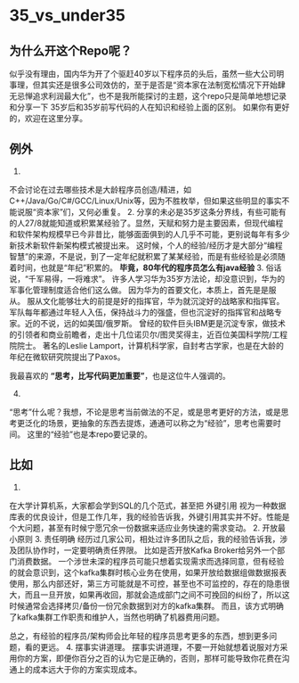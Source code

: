 # 35_vs_under35

## 为什么开这个Repo呢？
似乎没有理由，国内华为开了个驱赶40岁以下程序员的头后，虽然一些大公司明事理，但其实还是很多公司效仿的，至于是否是“资本家在法制宽松情况下开始肆无忌惮追求利润最大化”，也不是我所能探讨的主题，这个repo只是简单地想记录和分享一下 35岁后和35岁前写代码的人在知识和经验上面的区别。
如果你有更好的，欢迎在这里分享。
## 例外
1. 
不会讨论在过去哪些技术是大龄程序员创造/精进，如C++/Java/Go/C#/GCC/Linux/Unix等，因为不胜枚举，但如果这些明显的事实不能说服“资本家”们，又何必重复。
2. 
分享的未必是35岁这条分界线，有些可能有的人27/8就能知道或积累某经验了。显然，天赋和努力是主要因素，但现代编程和软件架构规模早已今非昔比，能够面面俱到的人几乎不可能，更别说每年有多少新技术新软件新架构模式被提出来。
这时候，个人的经验/经历才是大部分“编程智慧”的来源，不是说，到了一定年纪就积累了某某经验，而是有些经验是必须随着时间，也就是“年纪”积累的。
**毕竟，80年代的程序员怎么有java经验**
3.
俗话说，“千军易得，一将难求”。
许多人学习华为35岁方法论，却没意识到，华为的军事化管理制度适合他们这么做。
因为华为的首要文化，本质上，首先是是服从。
服从文化能够壮大的前提是好的指挥官，华为就沉淀好的战略家和指挥官。
军队每年都通过年轻人入伍，保持战斗力的强盛，但也沉淀好的指挥官和战略专家。近的不说，远的如美国/俄罗斯。
曾经的软件巨头IBM更是沉淀专家，做技术的引领者和商业前瞻者，走出十几位诺贝尔/图灵奖得主，近百位美国科学院/工程院院士。
著名的Leslie Lamport，计算机科学家，自封考古学家，也是在大龄的年纪在微软研究院提出了Paxos。

我最喜欢的 **“思考，比写代码更加重要”**，也是这位牛人强调的。

4.
“思考”什么呢？我想，不论是思考当前做法的不足，或是思考更好的方法，或是思考更泛化的场景，更抽象的东西去提炼，通通可以称之为“经验”，思考也需要时间。
这里的“经验”也是本repo要记录的。

## 比如
1.
在大学计算机系，大家都会学到SQL的几个范式，甚至把 外键引用 视为一种数据库表的优良设计，但是工作几年，我的经验告诉我，外键引用其实并不好。性能是个大问题，甚至有时候宁愿冗余一份数据来适应业务快速的需求变动。
2.
开放最小原则
3.
责任明确
经历过几家公司，相处过许多团队之后，我的经验告诉我，涉及团队协作时，一定要明确责任界限。
比如是否开放Kafka Broker给另外一个部门消费数据。
一个涉世未深的程序员可能只想着实现需求而选择同意，但有经验的就会意识到，这个kafka集群时核心业务在使用，如果开放给数据组做数据报表使用，那么内部还好，第三方可能就是不可控，甚至也不可监控的，存在的隐患很大，而且一旦开放，如果再收回，那就会造成部门之间不可挽回的纠纷了，所以这时候通常会选择拷贝/备份一份冗余数据到对方的kafka集群。
而且，该方式明确了kafka集群工作职责和维护人，当然也明确了机器费用问题。

总之，有经验的程序员/架构师会比年轻的程序员思考更多的东西，想到更多问题，看的更远。
4.
摆事实讲道理。
摆事实讲道理，不要一开始就想着说服对方采用你的方案，即便你百分之百的认为它是正确的，否则，那样可能导致你花费在沟通上的成本远大于你的方案实现成本。











